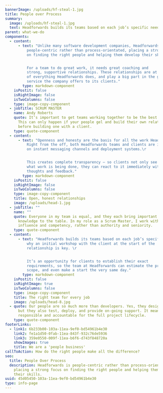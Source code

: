 ```yaml
---
bannerImage: /uploads/hf-steal-1.jpg
title: People over Process
summary:
  image: /uploads/hf-steal-1.jpg
  text: Headforwards builds its teams based on each job’s specific needs
parent: what-we-do
components:
  - content:
      - text: "Unlike many software development companies, Headforwards is
          people-centric rather than process-orientated, placing a strong focus
          on finding the right people and helping them develop their skills. \r


          For a team to do great work, it needs great coaching and
          strong, supportive relationships. These relationships are at the heart
          of everything Headforwards does, and play a big part in the great
          service the company offers to its clients."
        type: markdown-component
    isPostit: false
    isRightImage: false
    isTwoColumns: false
    type: image-copy-component
  - jobTitle: SCRUM MASTER
    name: Andy Roberts
    quote: It’s important to get teams working together to be the best they can be.
      This can only happen if your people gel and build their own relationships
      before building one with a client.
    type: quote-component
  - content:
      - text: "Openness and honesty are the basis for all the work Headforwards does.
          Right from the off, both Headforwards teams and clients are included
          on instant messaging channels and deployment systems.\r


          This creates complete transparency – so clients not only see
          what work is being done, they can react to it immediately with their
          thoughts and feedback."
        type: markdown-component
    isPostit: false
    isRightImage: false
    isTwoColumns: false
    type: image-copy-component
    title: Open, honest relationships
    image: /uploads/head-1.jpg
  - jobTitle: ""
    name: ""
    quote: Everyone in my team is equal, and they each bring important skills and
      knowledge to the table. In my role as a Scrum Master, I work with
      influence and competency, rather than authority and seniority.
    type: quote-component
  - content:
      - text: "Headforwards builds its teams based on each job’s specific needs. That’s
          why an initial workshop with the client at the start of the
          relationship is key. \r


          It’s an opportunity for clients to establish their exact
          requirements, so the team at Headforwards can estimate the project’s
          scope, and even make a start the very same day."
        type: markdown-component
    isPostit: false
    isRightImage: true
    isTwoColumns: false
    type: image-copy-component
    title: The right team for every job
    image: /uploads/head-8.jpg
  - quote: Our people are so much more than developers. Yes, they design and build,
      but they also test, deploy, and provide on-going support. It means they’re
      responsible and accountable for the full project lifecycle.
    type: quote-component
footerLinks:
  - link1: 6b233b00-103a-11ea-9ef0-bd54961b4e30
    link2: fe1a1d50-0fab-11ea-843f-932c76de5936
    link3: 359e0550-009f-11ea-b6f6-d743f848720a
    showImages: true
    title: We are a 'people business'
callToAction: How do the right people make all the difference?
seo:
  title: People Over Process 
  description: Headforwards is people-centric rather than process-orientated,
    placing a strong focus on finding the right people and helping them develop
    their skills.
uuid: 45d05450-103a-11ea-9ef0-bd54961b4e30
type: info-page
---
```

